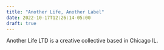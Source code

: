 ```yaml
---
title: "Another Life, Another Label"
date: 2022-10-17T12:26:14-05:00
draft: true
---
```


Another Life LTD is a creative collective based in Chicago IL. 
